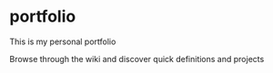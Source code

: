 # portfolio

This is my personal portfolio

Browse through the wiki and discover quick definitions and projects
